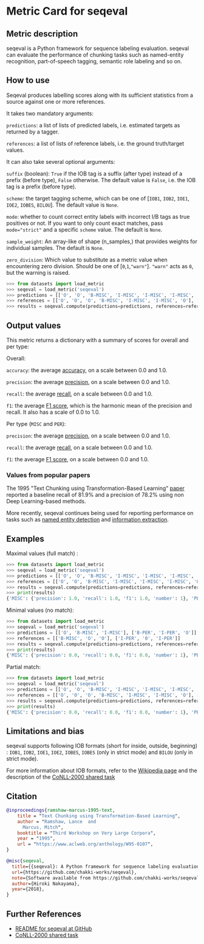 # Metric Card for seqeval

## Metric description

seqeval is a Python framework for sequence labeling evaluation. seqeval can evaluate the performance of chunking tasks such as named-entity recognition, part-of-speech tagging, semantic role labeling and so on. 


## How to use 

Seqeval produces labelling scores along with its sufficient statistics from a source against one or more references.

It takes two mandatory arguments:

`predictions`: a list of lists of predicted labels, i.e. estimated targets as returned by a tagger.

`references`: a list of lists of reference labels, i.e. the ground truth/target values.

It can also take several optional arguments:

`suffix` (boolean): `True` if the IOB tag is a suffix (after type) instead of a prefix (before type), `False` otherwise. The default value is `False`, i.e. the IOB tag is a prefix (before type).

`scheme`: the target tagging scheme, which can be one of [`IOB1`, `IOB2`, `IOE1`, `IOE2`, `IOBES`, `BILOU`]. The default value is `None`.

`mode`: whether to count correct entity labels with incorrect I/B tags as true positives or not. If you want to only count exact matches, pass `mode="strict"` and a specific `scheme` value. The default is `None`.

`sample_weight`: An array-like of shape (n_samples,) that provides weights for individual samples. The default is `None`. 

`zero_division`: Which value to substitute as a metric value when encountering zero division. Should be one of [`0`,`1`,`"warn"`]. `"warn"` acts as `0`, but the warning is raised.


```python
>>> from datasets import load_metric
>>> seqeval = load_metric('seqeval')
>>> predictions = [['O', 'O', 'B-MISC', 'I-MISC', 'I-MISC', 'I-MISC', 'O'], ['B-PER', 'I-PER', 'O']]
>>> references = [['O', 'O', 'O', 'B-MISC', 'I-MISC', 'I-MISC', 'O'], ['B-PER', 'I-PER', 'O']]
>>> results = seqeval.compute(predictions=predictions, references=references)
```

## Output values

This metric returns a dictionary with a summary of scores for overall and per type:

Overall:

`accuracy`: the average [accuracy](https://huggingface.co/metrics/accuracy), on a scale between 0.0 and 1.0.
    
`precision`: the average [precision](https://huggingface.co/metrics/precision), on a scale between 0.0 and 1.0.
    
`recall`: the average [recall](https://huggingface.co/metrics/recall), on a scale between 0.0 and 1.0.

`f1`: the average [F1 score](https://huggingface.co/metrics/f1), which is the harmonic mean of the precision and recall. It also has a scale of 0.0 to 1.0.

Per type (`MISC` and `PER`):

`precision`: the average [precision](https://huggingface.co/metrics/precision), on a scale between 0.0 and 1.0.

`recall`: the average [recall](https://huggingface.co/metrics/recall), on a scale between 0.0 and 1.0.

`f1`: the average [F1 score](https://huggingface.co/metrics/f1), on a scale between 0.0 and 1.0.


### Values from popular papers
The 1995 "Text Chunking using Transformation-Based Learning" [paper](https://aclanthology.org/W95-0107) reported a baseline recall of 81.9% and a precision of 78.2% using non Deep Learning-based methods. 

More recently, seqeval continues being used for reporting performance on tasks such as [named entity detection](https://www.mdpi.com/2306-5729/6/8/84/htm) and [information extraction](https://ieeexplore.ieee.org/abstract/document/9697942/).


## Examples 

Maximal values (full match) :

```python
>>> from datasets import load_metric
>>> seqeval = load_metric('seqeval')
>>> predictions = [['O', 'O', 'B-MISC', 'I-MISC', 'I-MISC', 'I-MISC', 'O'], ['B-PER', 'I-PER', 'O']]
>>> references = [['O', 'O', 'B-MISC', 'I-MISC', 'I-MISC', 'I-MISC', 'O'], ['B-PER', 'I-PER', 'O']]
>>> results = seqeval.compute(predictions=predictions, references=references)
>>> print(results)
{'MISC': {'precision': 1.0, 'recall': 1.0, 'f1': 1.0, 'number': 1}, 'PER': {'precision': 1.0, 'recall': 1.0, 'f1': 1.0, 'number': 1}, 'overall_precision': 1.0, 'overall_recall': 1.0, 'overall_f1': 1.0, 'overall_accuracy': 1.0}

```

Minimal values (no match):

```python
>>> from datasets import load_metric
>>> seqeval = load_metric('seqeval')
>>> predictions = [['O', 'B-MISC', 'I-MISC'], ['B-PER', 'I-PER', 'O']]
>>> references = [['B-MISC', 'O', 'O'], ['I-PER', '0', 'I-PER']]
>>> results = seqeval.compute(predictions=predictions, references=references)
>>> print(results)
{'MISC': {'precision': 0.0, 'recall': 0.0, 'f1': 0.0, 'number': 1}, 'PER': {'precision': 0.0, 'recall': 0.0, 'f1': 0.0, 'number': 2}, '_': {'precision': 0.0, 'recall': 0.0, 'f1': 0.0, 'number': 1}, 'overall_precision': 0.0, 'overall_recall': 0.0, 'overall_f1': 0.0, 'overall_accuracy': 0.0}
```

Partial match:

```python
>>> from datasets import load_metric
>>> seqeval = load_metric('seqeval')
>>> predictions = [['O', 'O', 'B-MISC', 'I-MISC', 'I-MISC', 'I-MISC', 'O'], ['B-PER', 'I-PER', 'O']]
>>> references = [['O', 'O', 'O', 'B-MISC', 'I-MISC', 'I-MISC', 'O'], ['B-PER', 'I-PER', 'O']]
>>> results = seqeval.compute(predictions=predictions, references=references)
>>> print(results)
{'MISC': {'precision': 0.0, 'recall': 0.0, 'f1': 0.0, 'number': 1}, 'PER': {'precision': 1.0, 'recall': 1.0, 'f1': 1.0, 'number': 1}, 'overall_precision': 0.5, 'overall_recall': 0.5, 'overall_f1': 0.5, 'overall_accuracy': 0.8}
```

## Limitations and bias

seqeval supports following IOB formats (short for inside, outside, beginning) : `IOB1`, `IOB2`, `IOE1`, `IOE2`, `IOBES`, `IOBES` (only in strict mode) and `BILOU` (only in strict mode). 

For more information about IOB formats, refer to the [Wikipedia page](https://en.wikipedia.org/wiki/Inside%E2%80%93outside%E2%80%93beginning_(tagging)) and the description of the [CoNLL-2000 shared task](https://aclanthology.org/W02-2024.pdf)


## Citation

```bibtex
@inproceedings{ramshaw-marcus-1995-text,
    title = "Text Chunking using Transformation-Based Learning",
    author = "Ramshaw, Lance  and
      Marcus, Mitch",
    booktitle = "Third Workshop on Very Large Corpora",
    year = "1995",
    url = "https://www.aclweb.org/anthology/W95-0107",
}
```

```bibtex
@misc{seqeval,
  title={{seqeval}: A Python framework for sequence labeling evaluation},
  url={https://github.com/chakki-works/seqeval},
  note={Software available from https://github.com/chakki-works/seqeval},
  author={Hiroki Nakayama},
  year={2018},
}
```
    
## Further References 
- [README for seqeval at GitHub](https://github.com/chakki-works/seqeval)
- [CoNLL-2000 shared task](https://www.clips.uantwerpen.be/conll2002/ner/bin/conlleval.txt)
